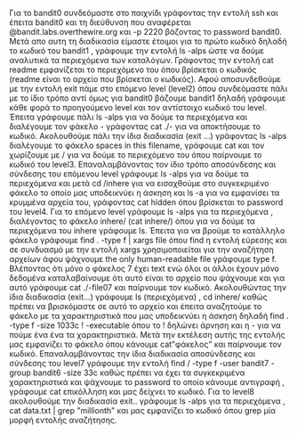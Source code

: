 Για το bandit0 συνδεόμαστε στο παιχνίδι γράφοντας την εντολή ssh και έπειτα bandit0 και τη διεύθυνση που αναφέρεται @bandit.labs.overthewire.org και -p 2220  βάζοντας το password bandit0.
Μετά απο αυτη τη διαδικασία είμαστε έτοιμοι για το πρώτο κωδικό δηλαδή το κωδικό του bandit1 , γράφουμε την εντολή ls -alps ώστε να δούμε αναλυτικά τα περιεχόμενα των καταλόγων.
Γράφοντας την εντολή cat readme εμφανίζεται το περιεχόμενο του όπου βρίσκεται ο κωδικός (readme είναι το αρχείο που βρίσκεται ο κωδικός). 
Αφού αποσυνδεθούμε με την εντολή exit πάμε στο επόμενο level (level2) όπου συνδεόμαστε πάλι με το ίδιο τρόπο αντί όμως για bandit0 βάζουμε bandit1 δηλαδή γράφουμε κάθε φορά το προηγούμενο level και τον αντίστοιχο κωδικό του level.
Έπειτα γράφουμε πάλι ls -alps για να δούμε τα περιεχόμενα και διαλέγουμε τον φάκελο - γράφοντας cat ./- για να αποκτήσουμε το κωδικό.
Ακολουθούμε πάλι την ίδια διαδικασία (exit ...) γράφοντας ls -alps διαλέγουμε το φάκελο spaces in this filename, γράφουμε cat και τον χωρίζουμε με / για να δούμε το περιεχόμενο του όπου παίρνουμε το κωδικό του level3.
Επαναλαμβάνοντας τον ίδιο τρόπο αποσύνδεσης και σύνδεσης του επόμενου level γράφουμε ls -alps για να δούμε τα περιεχόμενα και μετά cd /inhere για να εισαχθούμε στο συγκεκριμένο φάκελο το οποίο μας υποδεικνύει η άσκηση και ls -a για να εμφανίσει τα κρυμμένα αρχεία του, γράφοντας cat hidden όπου βρίσκεται το password του level4.
Για το επόμενο level γράφουμε ls -alps για τα περιεχόμενα , διαλέγοντας το φάκελο inhere/ (cat inhere/) όπου για να δούμε τα περιεχόμενα του inhere γράφουμε ls. Έπειτα για να βρούμε το κατάλληλο φάκελο γράφουμε find . -type f | xargs file όπου find η εντολή εύρεσης και σε συνδυασμό με την εντολή xargs χρησιμοποιείται για την αναζήτηση αρχείων άφου ψάχνουμε the only human-readable file γράφουμε type f.
Βλέποντας ότι μόνο ο φάκελος 7 έχει text ενώ όλοι οι άλλοι έχουν μόνο δεδομένα καταλαβαίνουμε ότι αυτό είναι το αρχείο που ψάχνουμε και για αυτό γράφουμε cat ./-file07 και παίρνουμε τον κωδικό.
Ακολουθώντας την ίδια διαδικασία (exit...) γράφουμε ls (περιεχόμενα) , cd inhere/ καθώς πρέπει να βρισκόμαστε σε αυτό το αρχείο και έπειτα αναζητούμε το φάκελο με τα χαρακτηριστικά που μας υποδεικνύει η άσκηση δηλαδή find . -type f -size 1033c ! -executable όπου το ! δηλώνει άρνηση και η - για να πούμε ένα ένα τα χαρακτηριστικά. Μετά την εκτέλεση αυτής της εντολής μας εμφανίζει το φάκελο όπου κάνουμε cat"φάκελος" και παίρνουμε τον κωδικό.
Επαναλαμβάνοντας την ίδια διαδικασία αποσύνδεσης και σύνδεσης του level7 γράφουμε την εντολή find / -type f -user bandit7 -group bandit6 -size 33c καθώς πρέπει να έχει τα συγκεκριμένα χαρακτηριστικά και ψάχνουμε το password το οποίο κάνουμε αντιγραφή , γράφουμε cat επικόλληση και μας δείχνει το κωδικό.
Για το level8 ακολουθούμε την διαδικασία exit.. γράφουμε ls -alps για τα περιεχόμενα , cat data.txt | grep "millionth" και μας εμφανίζει το κωδικό όπου grep μία μορφή εντολής αναζήτησης.






